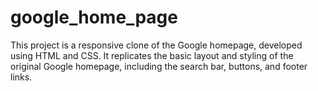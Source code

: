 # google_home_page
This project is a responsive clone of the Google homepage, developed using HTML and CSS. It replicates the basic layout and styling of the original Google homepage, including the search bar, buttons, and footer links.
